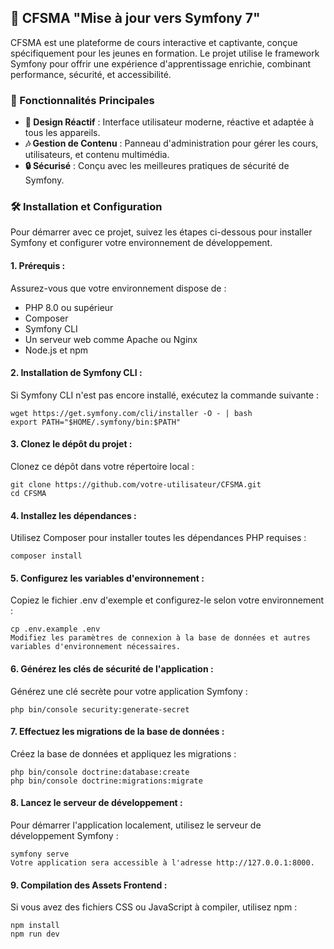 ## 🌟 CFSMA "Mise à jour vers Symfony 7"

CFSMA est une plateforme de cours interactive et captivante, conçue spécifiquement pour les jeunes en formation. Le projet utilise le framework Symfony pour offrir une expérience d'apprentissage enrichie, combinant performance, sécurité, et accessibilité.

### 🚀 Fonctionnalités Principales
- **🎨 Design Réactif** : Interface utilisateur moderne, réactive et adaptée à tous les appareils.
- **🎶 Gestion de Contenu** : Panneau d'administration pour gérer les cours, utilisateurs, et contenu multimédia.
- **🔒 Sécurisé** : Conçu avec les meilleures pratiques de sécurité de Symfony.

### 🛠️ Installation et Configuration

Pour démarrer avec ce projet, suivez les étapes ci-dessous pour installer Symfony et configurer votre environnement de développement.

#### **1. Prérequis :**
Assurez-vous que votre environnement dispose de :
- PHP 8.0 ou supérieur
- Composer
- Symfony CLI
- Un serveur web comme Apache ou Nginx
- Node.js et npm

#### **2. Installation de Symfony CLI :**
Si Symfony CLI n'est pas encore installé, exécutez la commande suivante :

```
wget https://get.symfony.com/cli/installer -O - | bash
export PATH="$HOME/.symfony/bin:$PATH"
```
#### **3. Clonez le dépôt du projet :**
Clonez ce dépôt dans votre répertoire local :

```
git clone https://github.com/votre-utilisateur/CFSMA.git
cd CFSMA
```
#### **4. Installez les dépendances :**
Utilisez Composer pour installer toutes les dépendances PHP requises :
```
composer install
```
#### **5. Configurez les variables d'environnement :**
Copiez le fichier .env d'exemple et configurez-le selon votre environnement :
```
cp .env.example .env
Modifiez les paramètres de connexion à la base de données et autres variables d'environnement nécessaires.
```
#### **6. Générez les clés de sécurité de l'application :**
Générez une clé secrète pour votre application Symfony :
```
php bin/console security:generate-secret
```
#### **7. Effectuez les migrations de la base de données :**
Créez la base de données et appliquez les migrations :
```
php bin/console doctrine:database:create
php bin/console doctrine:migrations:migrate
```
#### **8. Lancez le serveur de développement :**
Pour démarrer l'application localement, utilisez le serveur de développement Symfony :
```
symfony serve
Votre application sera accessible à l'adresse http://127.0.0.1:8000.
```
#### **9. Compilation des Assets Frontend :**
Si vous avez des fichiers CSS ou JavaScript à compiler, utilisez npm :
```
npm install
npm run dev
```
